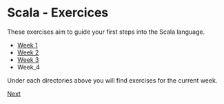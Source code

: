 # Scala - Exercices

These exercises aim to guide your first steps into the Scala language.

- [Week 1](week_1/00_intro/src/main/scala/com/td/scala/intro/README.md)
- [Week 2](week_2/05_Classes/README.md)
- [Week 3](week_3/08_Implicits/README.md)
- Week_4

Under each directories above you will find exercises for the current week.

[Next](week_3/09_TypeClass/README.md)

